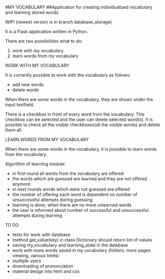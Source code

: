 #MY VOCABULARY
##Application for creating individualized vocabulary and learning stored words

WIP! (newest version is in branch database_storage)

It is a Flask application written in Python.

There are two possibilities what to do:
1. work with my vocabulary
2. learn words from my vocabulary


WORK WITH MY VOCABULARY

It is currently possible to work with the vocabulary as follows:
- add new words
- delete words

When there are some words in the vocabulary, they are shown 
under the input textfield.

There is a checkbox in front of every word from the vocabulary.
This checkbox can be selected and the user can delete selected word(s).
It is possible to check all the visible checkboxes(all the visible words)
and delete them all. 


LEARN WORDS FROM MY VOCABULARY

When there are some words in the vocabulary, it is possible to learn words
from the vocabulary.

Algorithm of learning module:
- in first round all words from the vocabulary are offered
- the words which are guessed are learned and they are not offered anymore
- in next rounds words which were not guessed are offered
- the number of offering each word is dependent on number of unsuccessful 
attempts during guessing
- learning is done, when there are no more unlearned words
- the user is informed about number of successful and unsuccessful attempts
during learning 


TO DO

- tests for work with database
- method get_value(key) in class Dictionary should return list of values
- saving my_vocabulary and learning_state in the database
- work with more words saved in my vocabulary (folders, more pages viewing, 
various limits)
- multiple users
- downloading of pronunciation
- material design into html and css

